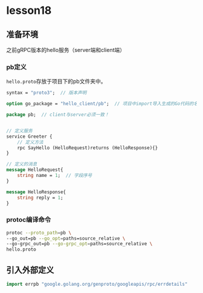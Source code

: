# lesson18


## 准备环境

之前gRPC版本的hello服务（server端和client端）


### pb定义

`hello.proto`存放于项目下的pb文件夹中。
```protobuf
syntax = "proto3";  // 版本声明

option go_package = "hello_client/pb";  // 项目中import导入生成的Go代码的名称

package pb;  // client与server必须一致！


// 定义服务
service Greeter {
    // 定义方法
    rpc SayHello (HelloRequest)returns (HelloResponse){}
}

// 定义的消息
message HelloRequest{
    string name = 1;  // 字段序号
}

message HelloResponse{
    string reply = 1; 
}
```

### protoc编译命令

```bash
protoc --proto_path=pb \
--go_out=pb --go_opt=paths=source_relative \
--go-grpc_out=pb --go-grpc_opt=paths=source_relative \
hello.proto
```

## 引入外部定义
```go
import errpb "google.golang.org/genproto/googleapis/rpc/errdetails"
```